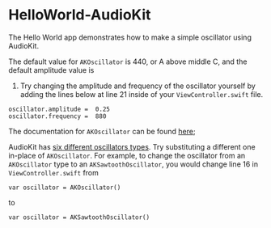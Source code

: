 # HelloWorld-AudioKit

The Hello World app demonstrates how to make a simple oscillator using AudioKit. 

The default value for `AKOscillator` is 440, or A above middle C, and the default amplitude value is
1. Try changing the amplitude and frequency of the oscillator yourself by adding the lines below 
at line 21 inside of your `ViewController.swift` file. 

```
oscillator.amplitude =  0.25
oscillator.frequency =  880
```

The documentation for `AKOscillator` can be found [here](http://audiokit.io/docs/Classes/AKOscillator.html);

AudioKit has [six different oscillators types](http://audiokit.io/docs/Oscillator%20Nodes.html). Try 
substituting a different one in-place of `AKOscillator`. For example, to change the oscillator from 
an `AKOscillator` type to an `AKSawtoothOscillator`, you would change line 16 in
`ViewController.swift` from 

`var oscillator = AKOscillator()`

to

`var oscillator = AKSawtoothOscillator()`